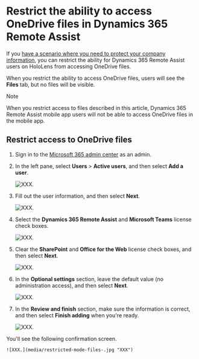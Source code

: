 
# Restrict the ability to access OneDrive files in Dynamics 365 Remote Assist

If you [have a scenario where you need to protect your company information](restricted-mode-overview.md), you can restrict the ability for Dynamics 365 Remote Assist users on HoloLens from accessing OneDrive files. 

When you restrict the ability to access OneDrive files, users will see the **Files** tab, but no files will be visible. 

> [!NOTE]
> When you restrict access to files described in this article, Dynamics 365 Remote Assist mobile app users will not be able to access OneDrive files in the mobile app. 

## Restrict access to OneDrive files

1. Sign in to the [Microsoft 365 admin center](https://admin.microsoft.com/Adminportal/Home?#/users) as an admin. 

2. In the left pane, select **Users** > **Active users**, and then select **Add a user**.

    ![XXX.](media/restricted-mode-files-.jpg "XXX")

3. Fill out the user information, and then select **Next**.

    ![XXX.](media/restricted-mode-files-.jpg "XXX")

4. Select the **Dynamics 365 Remote Assist** and **Microsoft Teams** license check boxes.

    ![XXX.](media/restricted-mode-files-.jpg "XXX")

5. Clear the **SharePoint** and **Office for the Web** license check boxes, and then select **Next**.

    ![XXX.](media/restricted-mode-files-.jpg "XXX")

6. In the **Optional settings** section, leave the default value (no administration access), and then select **Next**.

    ![XXX.](media/restricted-mode-files-.jpg "XXX")

7. In the **Review and finish** section, make sure the information is correct, and then select **Finish adding** when you're ready.
    
    ![XXX.](media/restricted-mode-files-.jpg "XXX")

You'll see the following confirmation screen. 

    ![XXX.](media/restricted-mode-files-.jpg "XXX")
